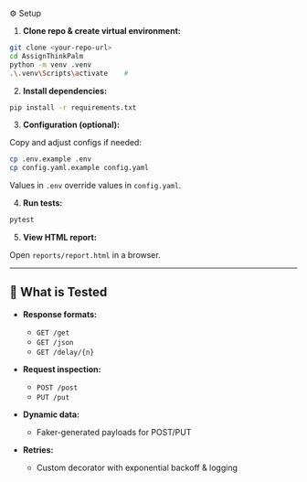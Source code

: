  ⚙️ Setup

1. **Clone repo & create virtual environment:**

```bash
git clone <your-repo-url>
cd AssignThinkPalm
python -m venv .venv
.\.venv\Scripts\activate    #
```

2. **Install dependencies:**

```bash
pip install -r requirements.txt
```

3. **Configuration (optional):**

Copy and adjust configs if needed:

```bash
cp .env.example .env
cp config.yaml.example config.yaml
```

Values in `.env` override values in `config.yaml`.

4. **Run tests:**

```bash
pytest
```

5. **View HTML report:**

Open `reports/report.html` in a browser.

---

## 🧪 What is Tested

* **Response formats:**

  * `GET /get`
  * `GET /json`
  * `GET /delay/{n}`
* **Request inspection:**

  * `POST /post`
  * `PUT /put`
* **Dynamic data:**

  * Faker-generated payloads for POST/PUT
* **Retries:**

  * Custom decorator with exponential backoff & logging



